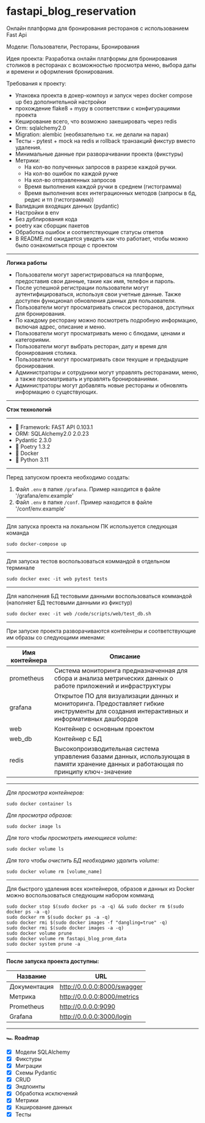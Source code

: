# fastapi_blog_reservation
Онлайн платформа для бронирования ресторанов с использованием Fast Api

Модели: Пользователи, Рестораны, Бронирования

Идея проекта: Разработка онлайн платформы для бронирования столиков в ресторанах с возможностью просмотра меню, выбора даты и времени и оформления бронирования.

Требования к проекту:
- Упаковка проекта в докер-компоуз и запуск через docker compose up без дополнительной настройки
- прохождение flake8 + mypy в соответствии с конфигурациями проекта
- Кеширование всего, что возможно закешировать через redis
- Orm:  sqlalchemy2.0
- Migration: alembic (необязательно т.к. не делали на парах)
- Тесты - pytest + mock на redis и rollback транзакций фикстур вместо удаления.
- Минимальные данные при разворачивании проекта (фикстуры)
- Метрики: 
  - На кол-во полученных запросов в разрезе каждой ручки.
  - На кол-во ошибок по каждой ручке
  - На кол-во отправленных запросов
  - Время выполнения каждой ручки в среднем (гистограмма)
  - Время выполнения всех интеграционных методов (запросы в бд, редис и тп (гистограмма))
- Валидация входящих данных (pydantic)
- Настройки в env
- Без дублирования кода
- poetry как сборщик пакетов
- Обработка ошибок и соответствующие статусы ответов
- В README.md ожидается увидеть как что работает, чтобы можно было ознакомиться проще с проектом
___
**Логика работы**

* Пользователи могут зарегистрироваться на платформе, предоставив свои данные, такие как имя, телефон и пароль.
* После успешной регистрации пользователи могут аутентифицироваться, используя свои учетные данные. Также доступен функционал обновления данных для пользователя.
* Пользователи могут просматривать список ресторанов, доступных для бронирования.
* По каждому ресторану можно посмотреть подробную информацию, включая адрес, описание и меню.
* Пользователи могут просматривать меню с блюдами, ценами и категориями.
* Пользователи могут выбрать ресторан, дату и время для бронирования столика.
* Пользователи могут просматривать свои текущие и предыдущие бронирования.
* Администраторы и сотрудники могут управлять ресторанами, меню, а также просматривать и управлять бронированиями.
* Администраторы могут добавлять новые рестораны и обновлять информацию о существующих.
___
**Стэк технологий**
___
+ :rocket: Framework: FAST API 0.103.1
+ ORM: SQLAlchemy2.0 2.0.23
+ Pydantic 2.3.0
+ :scroll: Poetry 1.3.2
+ :ship: Docker
+ :snake: Python 3.11
___
Перед запуском проекта необходимо создать:
1. Файл `.env` в папке `/grafana`. Пример находится в файле '/grafana/env.example'
2. Файл `.env` в папке `/conf`. Пример находится в файле '/conf/env.example'
___
Для запуска проекта на локальном ПК используется следующая команда
```
sudo docker-compose up
```
___
Для запуска тестов воспользоваться коммандой в отдельном терминале
```
sudo docker exec -it web pytest tests
```
___
Для наполнения БД тестовыми данными воспользоваться коммандой (наполняет БД тестовыми данными из фикстур)
```
sudo docker exec -it web /code/scripts/web/test_db.sh
```
___

При запуске проекта разворачиваются контейнеры и соответствующие им образы со следующими именами:

|Имя контейнера        |Описание|
|----------------------|--------|
|prometheus            |Система мониторинга предназначенная для сбора и анализа метрических данных о работе приложений и инфраструктуры|
|grafana               |Открытое ПО для визуализации данных и мониторинга. Предоставляет гибкие инструменты для создания интерактивных и информативных дашбордов|
|web                   |Контейнер с основным проектом|
|web_db                |Контейнер с БД|
|redis                 |Высокопроизводительная система управления базами данных, использующая в памяти хранение данных и работающая по принципу ключ-значение|
___
*Для просмотра контейнеров:*
```
sudo docker container ls
```

*Для просмотра образов:*
```
sudo docker image ls
```
*Для того чтобы просмотреть имеющиеся volume:*
```
sudo docker volume ls
```
*Для того чтобы очистить БД необходимо удалить volume:*
```
sudo docker volume rm [volume_name]
```
___
Для быстрого удаления всех контейнеров, образов и данных из Docker можно воспользоваться следующим набором комманд
```
sudo docker stop $(sudo docker ps -a -q) && sudo docker rm $(sudo docker ps -a -q)
sudo docker rm $(sudo docker ps -a -q)
sudo docker rmi $(sudo docker images -f "dangling=true" -q)
sudo docker rmi $(sudo docker images -a -q)
sudo docker volume prune
sudo docker volume rm fastapi_blog_prom_data
sudo docker system prune -a
```
___
**После запуска проекта доступны:**

|Название     |URL  |
|-------------|-----|
|Документация | http://0.0.0.0:8000/swagger|
|Метрика      | http://0.0.0.0:8000/metrics|
|Prometheus   | http://0.0.0.0:9090|
|Grafana      | http://0.0.0.0:3000/login|

___
🏎️ **Roadmap**

- [X] Модели SQLAlchemy
- [X] Фикстуры
- [X] Миграции
- [X] Схемы Pydantic
- [X] CRUD
- [X] Эндпоинты
- [X] Обработка исключений
- [X] Метрики
- [X] Кэширование данных
- [X] Тесты
